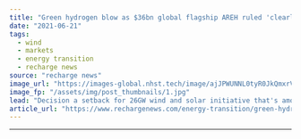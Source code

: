 ```yaml
---
title: "Green hydrogen blow as $36bn global flagship AREH ruled 'clearly unacceptable' by Australia"
date: "2021-06-21"
tags: 
  - wind
  - markets
  - energy transition
  - recharge news
source: "recharge news"
image_url: "https://images-global.nhst.tech/image/ajJPWUNNL0tyR0JkQmxrVW8zSlJxczMxMlkvYVhOd29NR1ZDNTZ1SmlLOD0=/nhst/binary/5cf9ffd1a5f8ec64f8a9015f5e1d743e"
image_fp: "/assets/img/post_thumbnails/1.jpg"
lead: "Decision a setback for 26GW wind and solar initiative that's among largest to pioneer production of renewable fuels at 'oil & gas scale'"
article_url: "https://www.rechargenews.com/energy-transition/green-hydrogen-blow-as-36bn-global-flagship-areh-ruled-clearly-unacceptable-by-australia/2-1-1028069"
---
```


---

